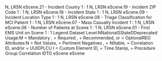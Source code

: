 

N, LRSN
eScene.21 - Incident County
1 : 1
N, LRSN
eScene.19 - Incident ZIP Code
1 : 1
N, LRSN
eScene.18 - Incident State
1 : 1
N, LRSN
eScene.09 - Incident Location Type
1 : 1
N, LRSN
eScene.08 - Triage Classification for MCI Patient
1 : 1
N, LRSN
eScene.07 - Mass Casualty Incident
1 : 1
N, LRSN
eScene.06 - Number of Patients at Scene
1 : 1
N, LRSN
eScene.01 - First EMS Unit on Scene
1 : 1
Legend
Dataset Level:NNationalSStateDDeprecated
Usage:M = Mandatory ,  = Required ,  = Recommended, or  = OptionalREO
Attributes:N = Not Values,  = Pertinent Negatives ,  = Nillable,  = Correlation ID, and/or  = UUIDPLCU
I = Custom Element ID,  = Time Stamp,  = Procedure Group Correlation IDTG
eScene
eScene
